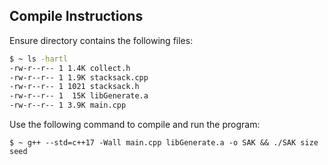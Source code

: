 ## Compile Instructions
Ensure directory contains the following files:
```bash
$ ~ ls -hartl
-rw-r--r-- 1 1.4K collect.h
-rw-r--r-- 1 1.9K stacksack.cpp
-rw-r--r-- 1 1021 stacksack.h
-rw-r--r-- 1  15K libGenerate.a
-rw-r--r-- 1 3.9K main.cpp
```
Use the following command to compile and run the program:
```
$ ~ g++ --std=c++17 -Wall main.cpp libGenerate.a -o SAK && ./SAK size seed
```
